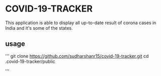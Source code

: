 # COVID-19-TRACKER
This application is able to display all up-to-date result of corona cases in India and it's some of the states.
## usage
'''
git clone https://github.com/sudharshanr15/covid-19-tracker.git 
cd .covid-19-tracker/public

'''
